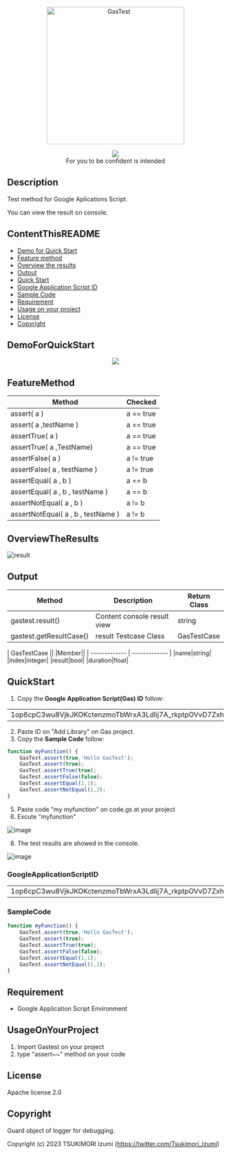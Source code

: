 <p align="center">
    <img src="https://github.com/Tsukimori-Izumi/GasTest/assets/39443516/bfe38d05-3579-4213-a3b6-1643c306695d" alt="GasTest" height="320" width="320"/>
</p>
<p align="center">
<a href='https://github.com/google/clasp'>
    <img src='https://img.shields.io/badge/built%20with-clasp-4285f4.svg'>
</a>
<br/>For you to be confident is intended
</p>
 
## Description
Test method for Google Aplications Script.

You can view the result on console.

## ContentThisREADME
- [Demo for Quick Start](#DemoForQuickStart)
- [Feature method](#FeatureMethod)
- [Overview the results](#OverviewTheResults)
- [Output](#Output)
- [Quick Start](#QuickStart)
- [Google Application Script ID](#GoogleApplicationScriptID)
- [Sample Code](#SampleCode)
- [Requirement](#Requirement)
- [Usage on your project](#UsageOnYourProject)
- [License](#License)
- [Copyright](Copyright)

## DemoForQuickStart
<p align="center">
<a href='https://www.youtube.com/watch?v=13LmUtWeyTo' target="_blank">
    <img src='https://img.youtube.com/vi/13LmUtWeyTo/0.jpg'>
</a>
</p>

## FeatureMethod
| Method | Checked |
| ------------- | ------------- |
| assert( a )  | a == true  |
| assert( a ,testName )  | a == true  |
| assertTrue( a )  | a == true  |
| assertTrue( a ,TestName)  | a == true  |
| assertFalse( a )  | a != true  |
| assertFalse( a , testName )  | a != true  |
| assertEqual( a , b )  | a == b  |
| assertEqual( a , b , testName )  | a == b  |
| assertNotEqual( a , b )  | a != b  |
| assertNotEqual( a , b , testName )  | a != b  |

## OverviewTheResults
![result](https://github.com/Tsukimori-Izumi/GasTest/assets/39443516/f42d901c-16f2-43bc-b3ed-c02b56e6721a)

## Output
| Method | Description |Return Class|
| ------------- | ------------- | ------------- |
| gastest.result() | Content console result view | string |
| gastest.getResultCase() | result Testcase Class | GasTestCase |

| GasTestCase ||
|Member||
| ------------- | ------------- |
|name|string|
|index|integer|
|result|bool|
|duration|float|

## QuickStart

1. <Install> Copy the **Google Application Script(Gas) ID** follow:
   
<table>
  <tr>
    <td align="center">
        1op6cpC3wu8VjkJKOKctenzmoTbWrxA3Ldlij7A_rkptpOVvD7Zxhx_9e
    </td>
  </tr>
</table>

2. <Install> Paste ID on "Add Library" on Gas project.
3. <Execute> Copy the **Sample Code** follow:

```javascript
function myFunction() {
    GasTest.assert(true,'Hello GasTest');
    GasTest.assert(true);
    GasTest.assertTrue(true);
    GasTest.assertFalse(false);
    GasTest.assertEqual(1,1);
    GasTest.assertNotEqual(1,2);
}
```
 
5. <Execute> Paste code "my myfunction" on code.gs at your project
6. <Execute> Excute "myfunction"
   
![image](https://github.com/Tsukimori-Izumi/GasTest/assets/39443516/72452ab8-70d5-4663-94e3-bd0c35afc88f)

8. The test results are showed in the console.

![image](https://github.com/Tsukimori-Izumi/GasTest/assets/39443516/2a63cea5-01d7-4b28-97db-0533a231e429)



### GoogleApplicationScriptID
<table>
  <tr>
    <td align="center">
        1op6cpC3wu8VjkJKOKctenzmoTbWrxA3Ldlij7A_rkptpOVvD7Zxhx_9e
    </td>
  </tr>
</table>

### SampleCode
```javascript
function myFunction() {
    GasTest.assert(true,'Hello GasTest');
    GasTest.assert(true);
    GasTest.assertTrue(true);
    GasTest.assertFalse(false);
    GasTest.assertEqual(1,1);
    GasTest.assertNotEqual(1,2);
}
```

## Requirement
- Google Application Script Environment

## UsageOnYourProject
1. Import Gastest on your project
2. type "assert~~" method on your code

## License
Apache license 2.0

## Copyright
Guard object of logger for debugging.

Copyright (c) 2023 TSUKIMORI Izumi (https://twitter.com/Tsukimori_Izumi)

